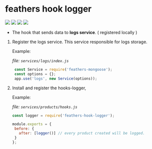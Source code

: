 # feathers hook logger

<img src="https://img.shields.io/github/tag/oizpans/feathers-hook-logger.svg" /> <img src="https://img.shields.io/npm/v/jest.svg?label=jest" /> <img src="https://img.shields.io/npm/v/eslint.svg?label=eslint" /> <img src="https://img.shields.io/npm/v/@feathersjs/feathers.svg?label=@feathersjs/feathers" />

- The hook that sends data to **logs service**. ( registered locally )


1. Register the logs service. This service responsible for logs storage.

   Example:

   *file: `services/logs/index.js`*
   ```js
    const Service = require('feathers-mongoose');
    const options = {};
    app.use('logs', new Service(options));
   ```

2. Install and register the hooks-logger, 

   Example: 

   *file: `services/products/hooks.js`*

   ```js
   const logger = require('feathers-hook-logger');

   module.exports = {
    before: {
      after: [logger()] // every product created will be logged. 
    }
   };
   ```

